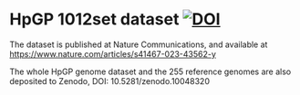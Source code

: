 # HpGP 1012set dataset [![DOI](https://zenodo.org/badge/DOI/10.5281/zenodo.10048320.svg)](https://doi.org/10.5281/zenodo.10048320)

The dataset is published at Nature Communications, and available at https://www.nature.com/articles/s41467-023-43562-y

The whole HpGP genome dataset and the 255 reference genomes are also deposited to Zenodo, DOI: 10.5281/zenodo.10048320
